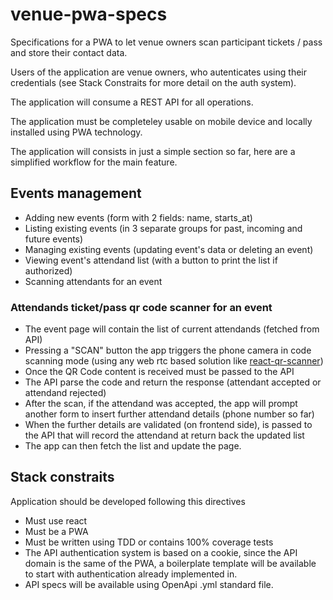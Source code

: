 # venue-pwa-specs

Specifications for a PWA to let venue owners scan participant tickets / pass and store their contact data.

Users of the application are venue owners, who autenticates using their credentials (see Stack Constraits for more detail on the auth system).

The application will consume a REST API for all operations.

The application must be completeley usable on mobile device and locally installed using PWA technology.

The application will consists in just a simple section so far, here are a simplified workflow for the main feature.

## Events management
* Adding new events (form with 2 fields: name, starts_at)
* Listing existing events (in 3 separate groups for past, incoming and future events)
* Managing existing events (updating event's data or deleting an event)
* Viewing event's attendand list (with a button to print the list if authorized)
* Scanning attendants for an event
### Attendands ticket/pass qr code scanner for an event
* The event page will contain the list of current attendands (fetched from API)
* Pressing a "SCAN" button the app triggers the phone camera in code scanning mode (using any web rtc based solution like [react-qr-scanner](kybarg/react-qr-scanner))
* Once the QR Code content is received must be passed to the API
* The API parse the code and return the response (attendant accepted or attendand rejected)
* After the scan, if the attendand was accepted, the app will prompt another form to insert further attendand details (phone number so far)
* When the further details are validated (on frontend side), is passed to the API that will record the attendand at return back the updated list
* The app can then fetch the list and update the page.

## Stack constraits

Application should be developed following this directives

* Must use react
* Must be a PWA
* Must be written using TDD or contains 100% coverage tests
* The API authentication system is based on a cookie, since the API domain is the same of the PWA, a boilerplate template will be available to start with authentication already implemented in.
* API specs will be available using OpenApi .yml standard file.
